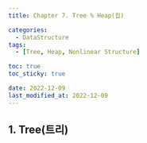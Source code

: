 ```yaml
---
title: Chapter 7. Tree % Heap(힙)

categories: 
  - DataStructure
tags:
  - [Tree, Heap, Nonlinear Structure]

toc: true
toc_sticky: true

date: 2022-12-09
last_modified_at: 2022-12-09
---
```


## 1. Tree(트리)
